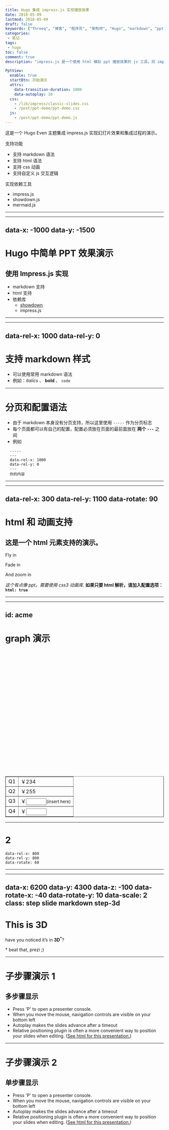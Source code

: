 ```yaml
---
title: Hugo 集成 impress.js 实现播放效果
date: 2018-05-09
lastmod: 2018-05-09
draft: false
keywords: ["Threeq", "博客", "程序员", "架构师", "Hugo", "markdown", "ppt"]
categories:
 - 笔记
tags:
 - hugo
toc: false
comment: true
description: "impress.js 是一个使用 html 模拟 ppt 播放效果的 js 工具。将 impress.js 集成到 Hugo 主题中，可以在静态博客中快速做出演示效果，并且将精力集中在内容上，展示效果就交给 impress.js 吧。当然需要实现自定义效果也是非常方便的。"

PptView: 
  enable: true
  startBtn: 开始演示
  attrs:
    data-transition-duration: 1000
    data-autoplay: 10
  css:
    - /lib/impress/classic-slides.css
    - /post/ppt-demo/ppt-demo.css
  js:
    - /post/ppt-demo/ppt-demo.js
---
```



这是一个 Hugo Even 主题集成 impress.js 实现幻灯片效果和集成过程的演示。

支持功能

* 支持 markdown 语法
* 支持 html 语法
* 支持 css 动画
* 支持自定义 js 交互逻辑

实现依赖工具

* impress.js
* showdown.js
* mermaid.js

<!--more-->

-----

---
data-x: -1000
data-y: -1500
---
# Hugo 中简单 PPT 效果演示 
## 使用 Impress.js 实现

* markdown 支持
* html 支持
* 依赖库
  * [showdown](https://github.com/showdownjs/showdown)
  * impress.js

-----

---
data-rel-x: 1000
data-rel-y: 0
---
# 支持 markdown 样式

* 可以使用常用 markdown 语法
* 例如：*italics* 、 **bold** 、 `code`


-----
# 分页和配置语法

* 由于 markdown 本身没有分页支持，所以这里使用 `-----` 作为分页标志
* 每个页面都可以有自己的配置，配置必须放在页面的最前面放在 **两个 `---`** 之间
* 例如
```
  -----
  ---
  data-rel-x: 1000
  data-rel-y: 0
  ---
  你的内容
```

-----
---
data-rel-x: 300 
data-rel-y: 1100 
data-rotate: 90
---
# html 和 动画支持
## 这是一个 html 元素支持的演示。

<p class="fly-in fly-out">Fly in</p>
<p class="fade-in fade-out" style="transition-delay: 2s">Fade in</p>
<p class="zoom-in zoom-out" style="transition-delay: 4s">And zoom in</p>

*这个有点像 ppt。需要使用 css3 动画库.*
**如果只要 html 解析，请加入配置选项： `html: true`**

-----
---
id: acme
---
# graph 演示
<div id="acme-graph-1">
  <div id="acme-graph-bars">
      <div id="acme-graph-q1" class="acme-graph-bar red" style="height: 183.529px;"></div>
      <div id="acme-graph-q2" class="acme-graph-bar blue" style="height: 200px;"></div>
      <div id="acme-graph-q3" class="acme-graph-bar green" style="height: 0px;"></div>
      <div id="acme-graph-q4" class="acme-graph-bar purple" style="height: 0px;"></div>
  </div>
  <div id="acme-graph-bottom"></div>
</div>
<table border="1">
  <tr><td>Q1</td><td id="acme-q1">￥234</td></tr>
  <tr><td>Q2</td><td id="acme-q2">￥255</td></tr>
  <tr><td>Q3</td><td>￥<input id="acme-q3" size="5" oninput="acmeDrawGraph();" /><small>(insert here)</small></td></tr>
  <tr><td>Q4</td><td>￥<input id="acme-q4" size="5" oninput="acmeDrawGraph();" /></td></tr>
</table> 

<script src="/post/ppt-demo/ppt-demo.js"></script>
-----

# 2

```
data-rel-x: 800 
data-rel-y: 800
data-rotate: 60
```

-----

---
data-x: 6200
data-y: 4300
data-z: -100
data-rotate-x: -40
data-rotate-y: 10
data-scale: 2
class: step slide markdown step-3d 
---
# This is 3D
<p>
  <span class="have">have</span> <span class="you">you</span> <span class="noticed">noticed</span> <span class="its">it’s</span> 
  <span class="in">in</span> <b>3D<sup>*</sup></b>?
</p>
<span class="footnote">* beat that, prezi ;)</span> 

-----
# 子步骤演示 1
## 多步骤显示

<ul>
  <li class="substep">Press 'P' to open a presenter console.</li>
  <li class="substep">When you move the mouse, navigation controls are visible on your bottom left</li>
  <li class="substep" data-mode="single">Autoplay makes the slides advance after a timeout</li>
  <li class="substep">Relative positioning plugin is often a more convenient way to position your slides when editing. (<a href="https://github.com/impress/impress.js/blob/master/examples/classic-slides/index.html">See html for this presentation.</a>)</li>
</ul>

-----
# 子步骤演示 2
## 单步骤显示

<ul class="single">
  <li class="substep">Press 'P' to open a presenter console.</li>
  <li class="substep">When you move the mouse, navigation controls are visible on your bottom left</li>
  <li class="substep" data-mode="single">Autoplay makes the slides advance after a timeout</li>
  <li class="substep">Relative positioning plugin is often a more convenient way to position your slides when editing. (<a href="https://github.com/impress/impress.js/blob/master/examples/classic-slides/index.html">See html for this presentation.</a>)</li>
</ul>

<div id="signle-drawing-board-demo">
  <div class="shape"></div>
</div>
